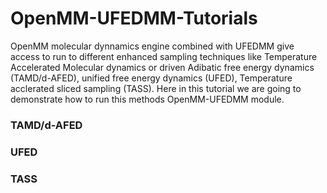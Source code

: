 # OpenMM-UFEDMM-Tutorials
OpenMM molecular dynnamics engine combined with UFEDMM give access to run to different enhanced sampling techniques like Temperature Accelerated Molecular dynamics or driven Adibatic free energy dynamics (TAMD/d-AFED), unified free energy dynamics (UFED), Temperature acclerated sliced sampling (TASS). Here in this tutorial we are going to demonstrate how to run this methods OpenMM-UFEDMM module.  

### TAMD/d-AFED 
### UFED
### TASS
